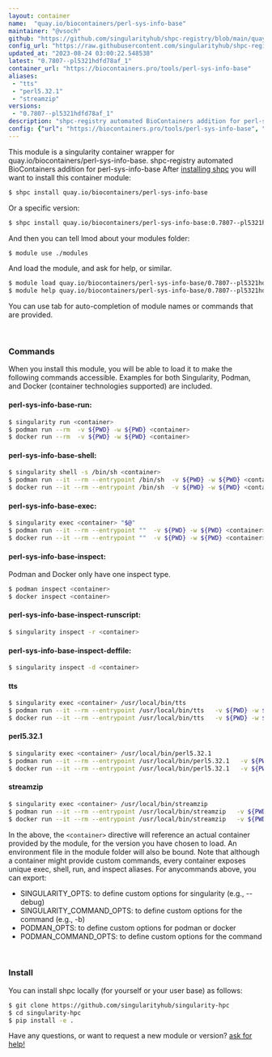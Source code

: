 ```yaml
---
layout: container
name:  "quay.io/biocontainers/perl-sys-info-base"
maintainer: "@vsoch"
github: "https://github.com/singularityhub/shpc-registry/blob/main/quay.io/biocontainers/perl-sys-info-base/container.yaml"
config_url: "https://raw.githubusercontent.com/singularityhub/shpc-registry/main/quay.io/biocontainers/perl-sys-info-base/container.yaml"
updated_at: "2023-08-24 03:00:22.548538"
latest: "0.7807--pl5321hdfd78af_1"
container_url: "https://biocontainers.pro/tools/perl-sys-info-base"
aliases:
 - "tts"
 - "perl5.32.1"
 - "streamzip"
versions:
 - "0.7807--pl5321hdfd78af_1"
description: "shpc-registry automated BioContainers addition for perl-sys-info-base"
config: {"url": "https://biocontainers.pro/tools/perl-sys-info-base", "maintainer": "@vsoch", "description": "shpc-registry automated BioContainers addition for perl-sys-info-base", "latest": {"0.7807--pl5321hdfd78af_1": "sha256:1bef668b06dcafe16214061fabf38aecdc74905e939131dbab0faf274cc1171c"}, "tags": {"0.7807--pl5321hdfd78af_1": "sha256:1bef668b06dcafe16214061fabf38aecdc74905e939131dbab0faf274cc1171c"}, "docker": "quay.io/biocontainers/perl-sys-info-base", "aliases": {"tts": "/usr/local/bin/tts", "perl5.32.1": "/usr/local/bin/perl5.32.1", "streamzip": "/usr/local/bin/streamzip"}}
---
```


This module is a singularity container wrapper for quay.io/biocontainers/perl-sys-info-base.
shpc-registry automated BioContainers addition for perl-sys-info-base
After [installing shpc](#install) you will want to install this container module:


```bash
$ shpc install quay.io/biocontainers/perl-sys-info-base
```

Or a specific version:

```bash
$ shpc install quay.io/biocontainers/perl-sys-info-base:0.7807--pl5321hdfd78af_1
```

And then you can tell lmod about your modules folder:

```bash
$ module use ./modules
```

And load the module, and ask for help, or similar.

```bash
$ module load quay.io/biocontainers/perl-sys-info-base/0.7807--pl5321hdfd78af_1
$ module help quay.io/biocontainers/perl-sys-info-base/0.7807--pl5321hdfd78af_1
```

You can use tab for auto-completion of module names or commands that are provided.

<br>

### Commands

When you install this module, you will be able to load it to make the following commands accessible.
Examples for both Singularity, Podman, and Docker (container technologies supported) are included.

#### perl-sys-info-base-run:

```bash
$ singularity run <container>
$ podman run --rm  -v ${PWD} -w ${PWD} <container>
$ docker run --rm  -v ${PWD} -w ${PWD} <container>
```

#### perl-sys-info-base-shell:

```bash
$ singularity shell -s /bin/sh <container>
$ podman run --it --rm --entrypoint /bin/sh  -v ${PWD} -w ${PWD} <container>
$ docker run --it --rm --entrypoint /bin/sh  -v ${PWD} -w ${PWD} <container>
```

#### perl-sys-info-base-exec:

```bash
$ singularity exec <container> "$@"
$ podman run --it --rm --entrypoint ""  -v ${PWD} -w ${PWD} <container> "$@"
$ docker run --it --rm --entrypoint ""  -v ${PWD} -w ${PWD} <container> "$@"
```

#### perl-sys-info-base-inspect:

Podman and Docker only have one inspect type.

```bash
$ podman inspect <container>
$ docker inspect <container>
```

#### perl-sys-info-base-inspect-runscript:

```bash
$ singularity inspect -r <container>
```

#### perl-sys-info-base-inspect-deffile:

```bash
$ singularity inspect -d <container>
```


#### tts

```bash
$ singularity exec <container> /usr/local/bin/tts
$ podman run --it --rm --entrypoint /usr/local/bin/tts   -v ${PWD} -w ${PWD} <container> -c " $@"
$ docker run --it --rm --entrypoint /usr/local/bin/tts   -v ${PWD} -w ${PWD} <container> -c " $@"
```


#### perl5.32.1

```bash
$ singularity exec <container> /usr/local/bin/perl5.32.1
$ podman run --it --rm --entrypoint /usr/local/bin/perl5.32.1   -v ${PWD} -w ${PWD} <container> -c " $@"
$ docker run --it --rm --entrypoint /usr/local/bin/perl5.32.1   -v ${PWD} -w ${PWD} <container> -c " $@"
```


#### streamzip

```bash
$ singularity exec <container> /usr/local/bin/streamzip
$ podman run --it --rm --entrypoint /usr/local/bin/streamzip   -v ${PWD} -w ${PWD} <container> -c " $@"
$ docker run --it --rm --entrypoint /usr/local/bin/streamzip   -v ${PWD} -w ${PWD} <container> -c " $@"
```



In the above, the `<container>` directive will reference an actual container provided
by the module, for the version you have chosen to load. An environment file in the
module folder will also be bound. Note that although a container
might provide custom commands, every container exposes unique exec, shell, run, and
inspect aliases. For anycommands above, you can export:

 - SINGULARITY_OPTS: to define custom options for singularity (e.g., --debug)
 - SINGULARITY_COMMAND_OPTS: to define custom options for the command (e.g., -b)
 - PODMAN_OPTS: to define custom options for podman or docker
 - PODMAN_COMMAND_OPTS: to define custom options for the command

<br>

### Install

You can install shpc locally (for yourself or your user base) as follows:

```bash
$ git clone https://github.com/singularityhub/singularity-hpc
$ cd singularity-hpc
$ pip install -e .
```

Have any questions, or want to request a new module or version? [ask for help!](https://github.com/singularityhub/singularity-hpc/issues)